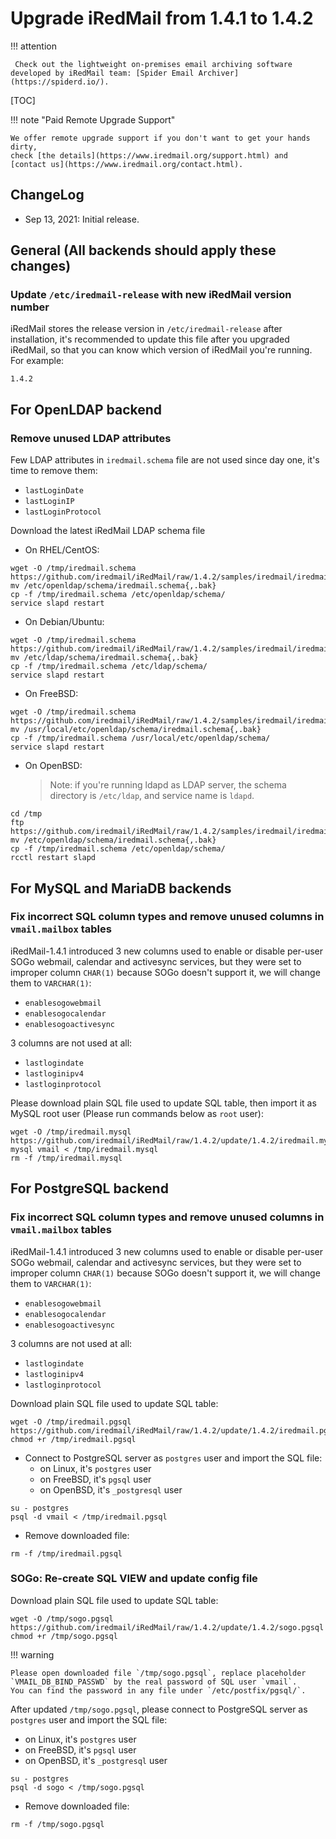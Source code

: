 # Upgrade iRedMail from 1.4.1 to 1.4.2

!!! attention

	 Check out the lightweight on-premises email archiving software developed by iRedMail team: [Spider Email Archiver](https://spiderd.io/).

[TOC]

!!! note "Paid Remote Upgrade Support"

    We offer remote upgrade support if you don't want to get your hands dirty,
    check [the details](https://www.iredmail.org/support.html) and
    [contact us](https://www.iredmail.org/contact.html).

## ChangeLog

* Sep 13, 2021: Initial release.

## General (All backends should apply these changes)

### Update `/etc/iredmail-release` with new iRedMail version number

iRedMail stores the release version in `/etc/iredmail-release` after
installation, it's recommended to update this file after you upgraded iRedMail,
so that you can know which version of iRedMail you're running. For example:

```
1.4.2
```

## For OpenLDAP backend

### Remove unused LDAP attributes

Few LDAP attributes in `iredmail.schema` file are not used since day one, it's
time to remove them:

- `lastLoginDate`
- `lastLoginIP`
- `lastLoginProtocol`

Download the latest iRedMail LDAP schema file

* On RHEL/CentOS:

```
wget -O /tmp/iredmail.schema https://github.com/iredmail/iRedMail/raw/1.4.2/samples/iredmail/iredmail.schema
mv /etc/openldap/schema/iredmail.schema{,.bak}
cp -f /tmp/iredmail.schema /etc/openldap/schema/
service slapd restart
```

* On Debian/Ubuntu:
```
wget -O /tmp/iredmail.schema https://github.com/iredmail/iRedMail/raw/1.4.2/samples/iredmail/iredmail.schema
mv /etc/ldap/schema/iredmail.schema{,.bak}
cp -f /tmp/iredmail.schema /etc/ldap/schema/
service slapd restart
```

* On FreeBSD:

```
wget -O /tmp/iredmail.schema https://github.com/iredmail/iRedMail/raw/1.4.2/samples/iredmail/iredmail.schema
mv /usr/local/etc/openldap/schema/iredmail.schema{,.bak}
cp -f /tmp/iredmail.schema /usr/local/etc/openldap/schema/
service slapd restart
```

* On OpenBSD:

    > Note: if you're running ldapd as LDAP server, the schema directory is
    > `/etc/ldap`, and service name is `ldapd`.

```
cd /tmp
ftp https://github.com/iredmail/iRedMail/raw/1.4.2/samples/iredmail/iredmail.schema
mv /etc/openldap/schema/iredmail.schema{,.bak}
cp -f /tmp/iredmail.schema /etc/openldap/schema/
rcctl restart slapd
```

## For MySQL and MariaDB backends

### Fix incorrect SQL column types and remove unused columns in `vmail.mailbox` tables

iRedMail-1.4.1 introduced 3 new columns used to enable or disable per-user
SOGo webmail, calendar and activesync services, but they were set to improper
column `CHAR(1)` because SOGo doesn't support it, we will change them to
`VARCHAR(1)`:

- `enablesogowebmail`
- `enablesogocalendar`
- `enablesogoactivesync`

3 columns are not used at all:

- `lastlogindate`
- `lastloginipv4`
- `lastloginprotocol`

Please download plain SQL file used to update SQL table, then import it as
MySQL root user (Please run commands below as `root` user):

```
wget -O /tmp/iredmail.mysql https://github.com/iredmail/iRedMail/raw/1.4.2/update/1.4.2/iredmail.mysql
mysql vmail < /tmp/iredmail.mysql
rm -f /tmp/iredmail.mysql
```

## For PostgreSQL backend

### Fix incorrect SQL column types and remove unused columns in `vmail.mailbox` tables

iRedMail-1.4.1 introduced 3 new columns used to enable or disable per-user
SOGo webmail, calendar and activesync services, but they were set to improper
column `CHAR(1)` because SOGo doesn't support it, we will change them to
`VARCHAR(1)`:

- `enablesogowebmail`
- `enablesogocalendar`
- `enablesogoactivesync`

3 columns are not used at all:

- `lastlogindate`
- `lastloginipv4`
- `lastloginprotocol`

Download plain SQL file used to update SQL table:

```
wget -O /tmp/iredmail.pgsql https://github.com/iredmail/iRedMail/raw/1.4.2/update/1.4.2/iredmail.pgsql
chmod +r /tmp/iredmail.pgsql
```

* Connect to PostgreSQL server as `postgres` user and import the SQL file:
    * on Linux, it's `postgres` user
    * on FreeBSD, it's `pgsql` user
    * on OpenBSD, it's `_postgresql` user

```
su - postgres
psql -d vmail < /tmp/iredmail.pgsql
```

* Remove downloaded file:

```
rm -f /tmp/iredmail.pgsql
```

### SOGo: Re-create SQL VIEW and update config file

Download plain SQL file used to update SQL table:

```
wget -O /tmp/sogo.pgsql https://github.com/iredmail/iRedMail/raw/1.4.2/update/1.4.2/sogo.pgsql
chmod +r /tmp/sogo.pgsql
```

!!! warning

    Please open downloaded file `/tmp/sogo.pgsql`, replace placeholder
    `VMAIL_DB_BIND_PASSWD` by the real password of SQL user `vmail`.
    You can find the password in any file under `/etc/postfix/pgsql/`.

After updated `/tmp/sogo.pgsql`, please connect to PostgreSQL server as
`postgres` user and import the SQL file:

* on Linux, it's `postgres` user
* on FreeBSD, it's `pgsql` user
* on OpenBSD, it's `_postgresql` user

```
su - postgres
psql -d sogo < /tmp/sogo.pgsql
```

* Remove downloaded file:

```
rm -f /tmp/sogo.pgsql
```
